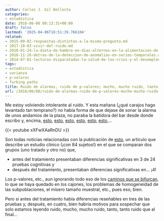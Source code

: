 ```yaml
---
author: Carlos J. Gil Bellosta
categories:
- estadística
date: 2016-06-08 08:13:31+00:00
draft: false
lastmod: '2025-04-06T18:51:39.766104'
related:
- 2015-09-02-respuestas-distintas-a-la-misma-pregunta.md
- 2017-10-03-vivir-del-ruido.md
- 2018-01-24-la-dieta-de-hambre-en-dias-alternos-en-la-alimentacion-de-los-viejos.md
- 2016-11-16-detras-de-la-deteccion-de-anomalias-en-series-temporales.md
- 2014-07-01-lecturas-disparatadas-la-salud-de-los-crios-y-el-desempleo.md
tags:
- estadística
- varianza
- p-valores
- forking paths
title: Ruido de alarmas, ruido de p-valores; mucho, mucho ruido, tanto, tanto ruido
url: /2016/06/08/ruido-de-alarmas-ruido-de-p-valores-mucho-mucho-ruido-tanto-tanto-ruido/
---
```


Me estoy volviendo intolerante al ruido. Y esta mañana (¿qué carajos hago levantado tan temprano?) no había forma de que dejase de sonar la alarma de unos andamios de la plaza, no paraba la batidora del bar desde donde escribo y, encima, [esto](http://elpais.com/elpais/2016/06/06/ciencia/1465237474_933838.html), [esto](http://www.telegraph.co.uk/news/2016/06/06/downs-syndrome-can-be-treated-with-green-tea/), [esto](http://www.dailymail.co.uk/health/article-3628877/Could-people-s-syndrome-benefit-GREEN-TEA-Drink-shown-improve-memory-speaking-quality-life.html), [esto](http://www.elmundo.es/salud/2016/06/07/575595b5e2704eed588b4632.html), [esto](http://www.heraldo.es/noticias/aragon/huesca-provincia/huesca/2016/05/10/posible-tratar-sindrome-down-forma-terapeutica-849775-302.html), [esto](http://www.dnaindia.com/health/report-green-tea-may-help-treat-down-s-syndrome-study-2220879),...

{{< youtube xXFwXAaRnDU >}}

Son todas noticias relacionadas con la publicación de [esto](http://www.thelancet.com/journals/laneur/article/PIIS1474-4422(16)30034-5/abstract), un artículo que describe un estudio clínico (¡con 84 sujetos!) en el que se comparan dos grupos (uno tratado y otro no) que,

* antes del tratamiento presentaban diferencias significativas en 3 de 24 pruebas cognitivas y
* después del tratamiento, presentaban diferencias significativas en... ¡4!

Los p-valores, etc., aun ignorando todo eso de los [caminos que se bifurcan](https://www.datanalytics.com/2016/04/11/y-viene-del-espanol-tu/), lo que se haya quedado en los cajones, los problemas de homogeneidad de las subpoblaciones, el mísero tamaño muestral, etc., pues eso, bien.

Pero si antes del tratamiento había diferencias reseñables en tres de las pruebas y, después, en cuatro, bien habría motivos para sospechar que solo estamos leyendo ruido, mucho, mucho ruido, tanto, tanto ruido que al final...